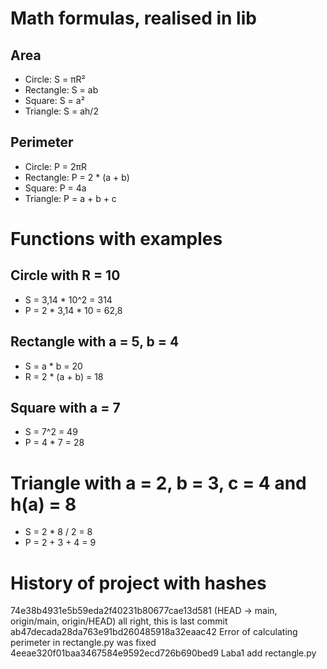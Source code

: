 # Math formulas, realised in lib
## Area
- Circle: S = πR²
- Rectangle: S = ab
- Square: S = a²
- Triangle: S = ah/2

## Perimeter
- Circle: P = 2πR
- Rectangle: P = 2 * (a + b)
- Square: P = 4a
- Triangle: P = a + b + c

# Functions with examples
## Circle with R = 10
- S = 3,14 * 10^2 = 314 
- P = 2 * 3,14 * 10 = 62,8

## Rectangle with a = 5, b = 4
- S = a * b = 20
- R = 2 * (a + b) = 18

## Square with a = 7
- S = 7^2 = 49
- P = 4 * 7 = 28

# Triangle with a = 2, b = 3, c = 4 and h(a) = 8
- S = 2 * 8 / 2 = 8
- P = 2 + 3 + 4 = 9

# History of project with hashes
74e38b4931e5b59eda2f40231b80677cae13d581 (HEAD -> main, origin/main, origin/HEAD) all right, this is last commit
ab47decada28da763e91bd260485918a32eaac42 Error of calculating perimeter in rectangle.py was fixed
4eeae320f01baa3467584e9592ecd726b690bed9 Laba1 add rectangle.py

